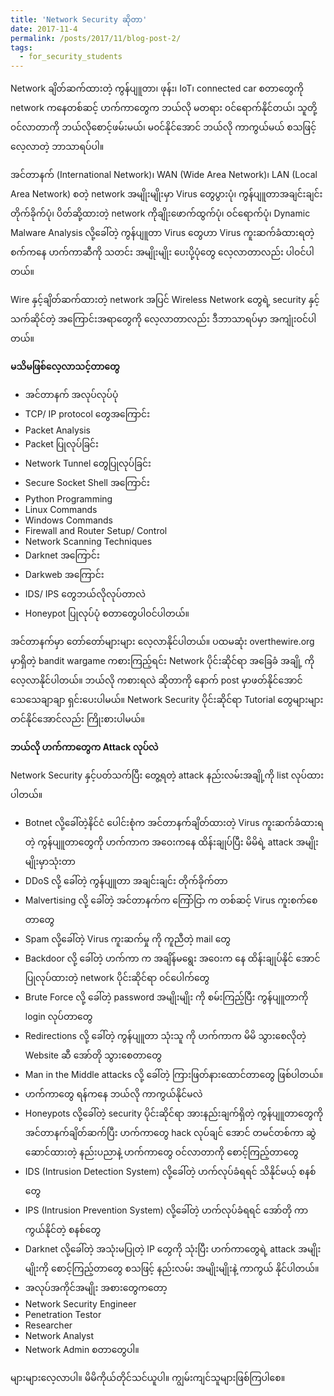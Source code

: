 ```yaml
---
title: 'Network Security ဆိုတာ'
date: 2017-11-4
permalink: /posts/2017/11/blog-post-2/
tags:
  - for_security_students
---
```


Network ချိတ်ဆက်ထားတဲ့ ကွန်ပျူတာ၊ ဖုန်း၊ IoT၊ connected car စတာတွေကို network ကနေတစ်ဆင့် ဟက်ကာတွေက ဘယ်လို မတရား ၀င်ရောက်နိုင်တယ်၊ သူတို့ ၀င်လာတာကို ဘယ်လိုစောင့်ဖမ်းမယ်၊ မ၀င်နိုင်အောင် ဘယ်လို ကာကွယ်မယ် စသဖြင့် လေ့လာတဲ့ ဘာသာရပ်ပါ။

အင်တာနက် (International Network)၊ WAN (Wide Area Network)၊ LAN (Local Area Network) စတဲ့ network အမျိုးမျိုးမှာ Virus တွေပွားပုံ၊ ကွန်ပျူတာအချင်းချင်း တိုက်ခိုက်ပုံ၊ ပိတ်ဆို့ထားတဲ့ network ကိုချိုးဖောက်ထွက်ပုံ၊ ၀င်ရောက်ပုံ၊ Dynamic Malware Analysis လို့ခေါ်တဲ့ ကွန်ပျူတာ Virus တွေဟာ Virus ကူးဆက်ခံထားရတဲ့ စက်ကနေ ဟက်ကာဆီကို သတင်း အမျိုးမျိုး ပေးပို့ပုံတွေ လေ့လာတာလည်း ပါဝင်ပါတယ်။

Wire နှင့်ချိတ်ဆက်ထားတဲ့ network အပြင် Wireless Network တွေရဲ့ security နှင့် သက်ဆိုင်တဲ့ အကြောင်းအရာတွေကို လေ့လာတာလည်း ဒီဘာသာရပ်မှာ အကျုံးဝင်ပါတယ်။

**မသိမဖြစ်လေ့လာသင့်တာတွေ**

* အင်တာနက် အလုပ်လုပ်ပုံ
* TCP/ IP protocol တွေအကြောင်း
* Packet Analysis
* Packet ပြုလုပ်ခြင်း
* Network Tunnel တွေပြုလုပ်ခြင်း
* Secure Socket Shell အကြောင်း
* Python Programming
* Linux Commands
* Windows Commands
* Firewall and Router Setup/ Control
* Network Scanning Techniques
* Darknet အကြောင်း
* Darkweb အကြောင်း
* IDS/ IPS တွေဘယ်လိုလုပ်တာလဲ
* Honeypot ပြုလုပ်ပုံ စတာတွေပါဝင်ပါတယ်။

အင်တာနက်မှာ တော်တော်များများ လေ့လာနိုင်ပါတယ်။ ပထမဆုံး overthewire.org မှာရှိတဲ့ bandit wargame ကစားကြည့်ရင်း Network ပိုင်းဆိုင်ရာ အခြေခံ အချို့ ကို လေ့လာနိုင်ပါတယ်။ ဘယ်လို ကစားရလဲ ဆိုတာကို နောက် post မှာဖတ်နိုင်အောင် သေသေချာချာ ရှင်းပေးပါမယ်။ Network Security ပိုင်းဆိုင်ရာ Tutorial တွေများများတင်နိုင်အောင်လည်း ကြိုးစားပါမယ်။

**ဘယ်လို ဟက်ကာတွေက Attack လုပ်လဲ**

Network Security နှင့်ပတ်သက်ပြီး တွေ့ရတဲ့ attack နည်းလမ်းအချို့ကို list လုပ်ထားပါတယ်။
* Botnet လို့ခေါ်တဲ့နိင်ငံ ပေါင်းစုံက အင်တာနက်ချိတ်ထားတဲ့ Virus ကူးဆက်ခံထားရတဲ့ ကွန်ပျူတာတွေကို ဟက်ကာက အဝေးကနေ ထိန်းချုပ်ပြီး မိမိရဲ့ attack အမျိုးမျိုးမှာသုံးတာ
* DDoS လို့ ခေါ်တဲ့ ကွန်ပျူတာ အချင်းချင်း တိုက်ခိုက်တာ
* Malvertising လို့ ခေါ်တဲ့ အင်တာနက်က ကြော်ငြာ က တစ်ဆင့် Virus ကူးစက်စေတာတွေ
* Spam လို့ခေါ်တဲ့ Virus ကူးဆက်မှု ကို ကူညီတဲ့ mail တွေ
* Backdoor လို့ ခေါ်တဲ့ ဟက်ကာ က အချိန်မရွေး အဝေးက နေ ထိန်းချုပ်နိုင် အောင်ပြုလုပ်ထားတဲ့ network ပိုင်းဆိုင်ရာ ၀င်ပေါက်တွေ
* Brute Force လို့ ခေါ်တဲ့ password အမျိုးမျိုး ကို စမ်းကြည့်ပြီး ကွန်ပျူတာကို login လုပ်တာတွေ
* Redirections လို့ ခေါ်တဲ့ ကွန်ပျူတာ သုံးသူ ကို ဟက်ကာက မိမိ သွားစေလိုတဲ့ Website ဆီ အော်တို သွားစေတာတွေ
* Man in the Middle attacks လို့ ခေါ်တဲ့ ကြားဖြတ်နားထောင်တာတွေ ဖြစ်ပါတယ်။
* ဟက်ကာတွေ ရန်ကနေ ဘယ်လို ကာကွယ်နိုင်မလဲ
* Honeypots လို့ခေါ်တဲ့ security ပိုင်းဆိုင်ရာ အားနည်းချက်ရှိတဲ့ ကွန်ပျူတာတွေကို အင်တာနက်ချိတ်ဆက်ပြီး ဟက်ကာတွေ hack လုပ်ချင် အောင် တမင်တစ်ကာ ဆွဲဆောင်ထားတဲ့ နည်းပညာနဲ့ ဟက်ကာတွေ ဝင်လာတာကို စောင့်ကြည့်တာတွေ
* IDS (Intrusion Detection System) လို့ခေါ်တဲ့ ဟက်လုပ်ခံရရင် သိနိုင်မယ့် စနစ်တွေ
* IPS (Intrusion Prevention System) လို့ခေါ်တဲ့ ဟက်လုပ်ခံရရင် အော်တို ကာကွယ်နိုင်တဲ့ စနစ်တွေ
* Darknet လို့ခေါ်တဲ့ အသုံးမပြုတဲ့ IP တွေကို သုံးပြီး ဟက်ကာတွေရဲ့ attack အမျိုးမျိုးကို စောင့်ကြည့်တာတွေ စသဖြင့် နည်းလမ်း အမျိုးမျိုးနဲ့ ကာကွယ် နိုင်ပါတယ်။
* အလုပ်အကိုင်အမျိုး အစားတွေကတော့
* Network Security Engineer
* Penetration Testor
* Researcher
* Network Analyst
* Network Admin စတာတွေပါ။

များများလေ့လာပါ။ မိမိကိုယ်တိုင်သင်ယူပါ။ ကျွမ်းကျင်သူများဖြစ်ကြပါစေ။
